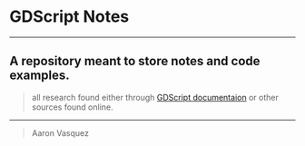 # GDScript Notes
---
A repository meant to store notes and code examples.
---
> all research found either through <a href="https://docs.godotengine.org/en/4.4/index.html" target="_blank">GDScript documentaion</a> or other sources found online.
---
> Aaron Vasquez
